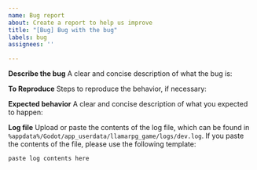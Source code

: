 ```yaml
---
name: Bug report
about: Create a report to help us improve
title: "[Bug] Bug with the bug"
labels: bug
assignees: ''

---
```


**Describe the bug**
A clear and concise description of what the bug is:


**To Reproduce**
Steps to reproduce the behavior, if necessary:


**Expected behavior**
A clear and concise description of what you expected to happen:


**Log file**
Upload or paste the contents of the log file, which can be found in `%appdata%/Godot/app_userdata/llamarpg_game/logs/dev.log`. If you paste the contents of the file, please use the following template:
```
paste log contents here
```
